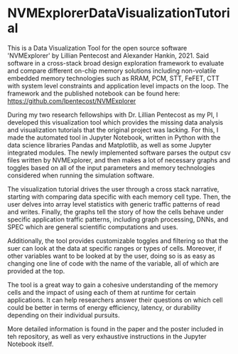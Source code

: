 # NVMExplorerDataVisualizationTutorial

This is a Data Visualization Tool for the open source software 'NVMExplorer' by Lillian Pentecost and Alexander Hankin, 2021. Said software in a cross-stack broad design exploration framework to evaluate and compare different on-chip memory solutions including non-volatile embedded memory technologies such as RRAM, PCM, STT, FeFET, CTT with system level constraints and application level impacts on the loop. The framework and the published notebook can be found here: https://github.com/lpentecost/NVMExplorer 

During my two research fellowships with Dr. Lillian Pentecost as my PI, I developed this visualization tool which provides the missing data analysis and visualization tutorials that the original project was lacking. For this, I made the automated tool in Jupyter Notebook, written in Python with the data science libraries Pandas and Matplotlib, as well as some Jupyter integrated modules. The newly implemented software parses the output csv files written by NVMExplorer, and then makes a lot of necessary graphs and toggles based on all of the input parameters and memory technologies considered when running the simulation software. 

The visualization tutorial drives the user through a cross stack narrative, starting with comparing data specific with each memory cell type. Then, the user delves into array level statistics with generic traffic patterns of read and writes. Finally, the graphs tell the story of how the cells behave under specific application traffic patterns, including graph processing, DNNs, and SPEC which are general scientific computations and uses.

Additionally, the tool provides customizable toggles and filtering so that the suer can look at the data at specific ranges or types of cells. Moreover, if other variables want to be looked at by the user, doing so is as easy as changing one line of code with the name of the variable, all of which are provided at the top.

The tool is a great way to gain a cohesive understanding of the memory cells and the impact of using each of them at runtime for certain applications. It can help researchers answer their questions on which cell could be better in terms of energy efficiency, latency, or durability depending on their individual pursuits.

More detailed information is found in the paper and the poster included in teh repository, as well as very exhaustive instructions in the Jupyter Notebook itself.
